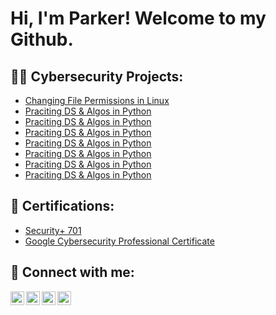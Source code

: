 <h1>Hi, I'm Parker! Welcome to my Github. <br/></h1>

<h2>👨‍💻 Cybersecurity Projects:</h2>

- [Changing File Permissions in Linux](https://github.com/joshmadakor1/Algorithms-Practice)
- [Praciting DS & Algos in Python](https://github.com/joshmadakor1/Algorithms-Practice)
- [Praciting DS & Algos in Python](https://github.com/joshmadakor1/Algorithms-Practice)
- [Praciting DS & Algos in Python](https://github.com/joshmadakor1/Algorithms-Practice)
- [Praciting DS & Algos in Python](https://github.com/joshmadakor1/Algorithms-Practice)
- [Praciting DS & Algos in Python](https://github.com/joshmadakor1/Algorithms-Practice)
- [Praciting DS & Algos in Python](https://github.com/joshmadakor1/Algorithms-Practice)
- [Praciting DS & Algos in Python](https://github.com/joshmadakor1/Algorithms-Practice)

<h2>📄 Certifications:</h2>

- [Security+ 701](https://www.credly.com/users/parker-weeks)
- [Google Cybersecurity Professional Certificate](https://coursera.org/share/4bf4b2a04d40c611f24283bdaa169806)

<h2> 🤳 Connect with me:</h2>

[<img align="left" alt="JoshMadakor | YouTube" width="22px" src="https://cdn.jsdelivr.net/npm/simple-icons@v3/icons/youtube.svg" />][youtube]
[<img align="left" alt="JoshMadakor | Twitter" width="22px" src="https://cdn.jsdelivr.net/npm/simple-icons@v3/icons/twitter.svg" />][twitter]
[<img align="left" alt="JoshMadakor | LinkedIn" width="22px" src="https://cdn.jsdelivr.net/npm/simple-icons@v3/icons/linkedin.svg" />][linkedin]
[<img align="left" alt="JoshMadakor | Instagram" width="22px" src="https://cdn.jsdelivr.net/npm/simple-icons@v3/icons/instagram.svg" />][instagram]

[twitter]: https://twitter.com/joshmadakor
[youtube]: https://www.youtube.com/c/joshmadakor
[instagram]: https://www.instagram.com/joshmadakor/
[linkedin]: https://linkedin.com/in/joshmadakor
<!--
**joshmadakor1/joshmadakor1** is a ✨ _special_ ✨ repository because its `README.md` (this file) appears on your GitHub profile.

Here are some ideas to get you started:

- 🔭 I’m currently working on ...
- 🌱 I’m currently learning ...
- 👯 I’m looking to collaborate on ...
- 🤔 I’m looking for help with ...
- 💬 Ask me about ...
- 📫 How to reach me: ...
- 😄 Pronouns: ...
- ⚡ Fun fact: ...
-->
